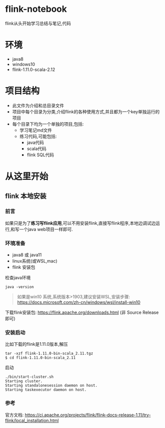 # flink-notebook
flink从头开始学习总结与笔记,代码

# 环境
* java8
* windows10
* flink-1.11.0-scala-2.12

# 项目结构
* 此文件为介绍和总目录文件
* 项目中每个目录为分类,介绍flink的各种使用方式,并且都为一个key单独运行的项目
* 每个目录下均为一个单独的项目,包括:
    * 学习笔记md文件
    * 练习代码,可能包括:
        * java代码
        * scala代码
        * flink SQL代码

# 从这里开始

## flink 本地安装
### 前言
如果只是为了**练习写flink应用**,可以不用安装flink,直接写flink程序,本地边调试边运行,和写一个java web项目一样即可.

### 环境准备
* java8 或 java11
* linux系统(或WSL,mac)
* flink 安装包

检查java环境
```
java -version
```
> 如果是win10 系统,系统版本>1903,建议安装WSL,安装步骤: https://docs.microsoft.com/zh-cn/windows/wsl/install-win10

下载flink安装包: https://flink.apache.org/downloads.html (非 Source Release 即可)
### 安装启动
比如下载的flink是1.11.0版本,解压
```
tar -xzf flink-1.11.0-bin-scala_2.11.tgz
$ cd flink-1.11.0-bin-scala_2.11
```
启动
```
./bin/start-cluster.sh
Starting cluster.
Starting standalonesession daemon on host.
Starting taskexecutor daemon on host.
```
### 参考
官方文档: https://ci.apache.org/projects/flink/flink-docs-release-1.11/try-flink/local_installation.html